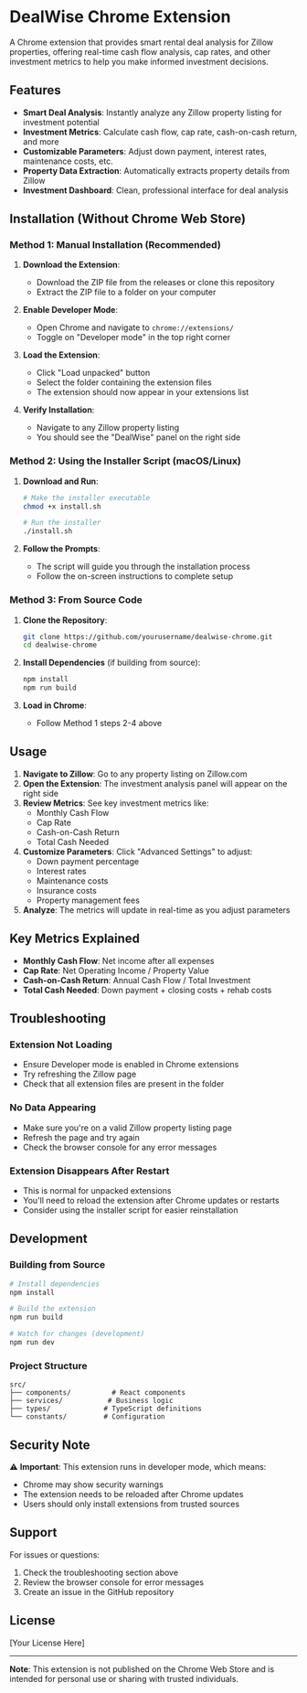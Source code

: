 # DealWise Chrome Extension

A Chrome extension that provides smart rental deal analysis for Zillow properties, offering real-time cash flow analysis, cap rates, and other investment metrics to help you make informed investment decisions.

## Features

- **Smart Deal Analysis**: Instantly analyze any Zillow property listing for investment potential
- **Investment Metrics**: Calculate cash flow, cap rate, cash-on-cash return, and more
- **Customizable Parameters**: Adjust down payment, interest rates, maintenance costs, etc.
- **Property Data Extraction**: Automatically extracts property details from Zillow
- **Investment Dashboard**: Clean, professional interface for deal analysis

## Installation (Without Chrome Web Store)

### Method 1: Manual Installation (Recommended)

1. **Download the Extension**:
   - Download the ZIP file from the releases or clone this repository
   - Extract the ZIP file to a folder on your computer

2. **Enable Developer Mode**:
   - Open Chrome and navigate to `chrome://extensions/`
   - Toggle on "Developer mode" in the top right corner

3. **Load the Extension**:
   - Click "Load unpacked" button
   - Select the folder containing the extension files
   - The extension should now appear in your extensions list

4. **Verify Installation**:
   - Navigate to any Zillow property listing
   - You should see the "DealWise" panel on the right side

### Method 2: Using the Installer Script (macOS/Linux)

1. **Download and Run**:
   ```bash
   # Make the installer executable
   chmod +x install.sh
   
   # Run the installer
   ./install.sh
   ```

2. **Follow the Prompts**:
   - The script will guide you through the installation process
   - Follow the on-screen instructions to complete setup

### Method 3: From Source Code

1. **Clone the Repository**:
   ```bash
   git clone https://github.com/yourusername/dealwise-chrome.git
   cd dealwise-chrome
   ```

2. **Install Dependencies** (if building from source):
   ```bash
   npm install
   npm run build
   ```

3. **Load in Chrome**:
   - Follow Method 1 steps 2-4 above

## Usage

1. **Navigate to Zillow**: Go to any property listing on Zillow.com
2. **Open the Extension**: The investment analysis panel will appear on the right side
3. **Review Metrics**: See key investment metrics like:
   - Monthly Cash Flow
   - Cap Rate
   - Cash-on-Cash Return
   - Total Cash Needed
4. **Customize Parameters**: Click "Advanced Settings" to adjust:
   - Down payment percentage
   - Interest rates
   - Maintenance costs
   - Insurance costs
   - Property management fees
5. **Analyze**: The metrics will update in real-time as you adjust parameters

## Key Metrics Explained

- **Monthly Cash Flow**: Net income after all expenses
- **Cap Rate**: Net Operating Income / Property Value
- **Cash-on-Cash Return**: Annual Cash Flow / Total Investment
- **Total Cash Needed**: Down payment + closing costs + rehab costs

## Troubleshooting

### Extension Not Loading
- Ensure Developer mode is enabled in Chrome extensions
- Try refreshing the Zillow page
- Check that all extension files are present in the folder

### No Data Appearing
- Make sure you're on a valid Zillow property listing page
- Refresh the page and try again
- Check the browser console for any error messages

### Extension Disappears After Restart
- This is normal for unpacked extensions
- You'll need to reload the extension after Chrome updates or restarts
- Consider using the installer script for easier reinstallation

## Development

### Building from Source
```bash
# Install dependencies
npm install

# Build the extension
npm run build

# Watch for changes (development)
npm run dev
```

### Project Structure
```
src/
├── components/          # React components
├── services/           # Business logic
├── types/             # TypeScript definitions
└── constants/         # Configuration
```

## Security Note

⚠️ **Important**: This extension runs in developer mode, which means:
- Chrome may show security warnings
- The extension needs to be reloaded after Chrome updates
- Users should only install extensions from trusted sources

## Support

For issues or questions:
1. Check the troubleshooting section above
2. Review the browser console for error messages
3. Create an issue in the GitHub repository

## License

[Your License Here]

---

**Note**: This extension is not published on the Chrome Web Store and is intended for personal use or sharing with trusted individuals. 